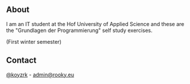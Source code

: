 <div id="top"></div>

<!-- ABOUT THE PROJECT -->
## About

I am an IT student at the Hof University of Applied Science and these are the "Grundlagen der Programmierung" self study exercises.

(First winter semester)

## Contact

[@koyzrk](https://twitter.com/KOYZRk) - admin@rooky.eu
